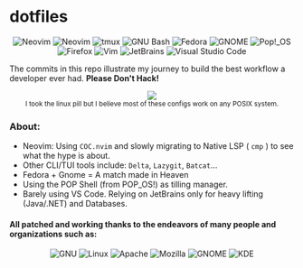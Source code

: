 # dotfiles
 
 <div align="center" >

![Neovim](https://img.shields.io/static/v1?style=flat-square&message=Neovim&color=1273b1&logo=Neovim&logoColor=FFFFFF&label=)
![Neovim](https://img.shields.io/static/v1?style=flat-square&message=Kitty&color=black&logo=GNOME%20Terminal&logoColor=FFFFFF&label=)
![tmux](https://img.shields.io/static/v1?style=flat-square&message=tmux&color=1BB91F&logo=tmux&logoColor=FFFFFF&label=)
![GNU Bash](https://img.shields.io/static/v1?style=flat-square&message=ZSH&color=f14024&logo=GNU+Bash&logoColor=FFFFFF&label=)
![Fedora](https://img.shields.io/static/v1?style=flat-square&message=Fedora&color=51A2DA&logo=Fedora&logoColor=FFFFFF&label=)
![GNOME](https://img.shields.io/static/v1?style=flat-square&message=GNOME&color=4A86CF&logo=GNOME&logoColor=FFFFFF&label=)
![Pop!_OS](https://img.shields.io/static/v1?style=flat-square&message=Shell&color=222222&logo=Pop%21_OS&logoColor=48B9C7&label=)
![Firefox](https://img.shields.io/static/v1?style=flat-square&message=Firefox&color=FF7139&logo=Firefox+Browser&logoColor=FFFFFF&label=)
![Vim](https://img.shields.io/static/v1?style=flat-square&message=Vim&color=019733&logo=Vim&logoColor=FFFFFF&label=)
![JetBrains](https://img.shields.io/static/v1?style=flat-square&message=JetBrains&color=000000&logo=JetBrains&logoColor=FFFFFF&label=)
![Visual Studio Code](https://img.shields.io/static/v1?style=flat-square&message=VS+Code&color=007ACC&logo=Visual+Studio+Code&logoColor=FFFFFF&label=)

</div>
 
The commits in this repo illustrate my journey to build the best workflow a developer ever had. __Please Don't Hack!__

<div align='center'>
<img src="https://user-images.githubusercontent.com/25284659/190037137-c25a6f85-19e5-4bad-b82a-d2ee6de42307.gif" />
</div>

<div align='center'>
 <sup> I took the linux pill but I believe most of these configs work on any POSIX system. </sup>
</div>

### About:
- Neovim: Using `COC.nvim` and slowly migrating to Native LSP ( `cmp` ) to see what the hype is about.
- Other CLI/TUI tools include: `Delta`, `Lazygit`, `Batcat`...
- Fedora + Gnome = A match made in Heaven
- Using the POP Shell (from POP_OS!) as tilling manager.
- Barely using VS Code. Relying on JetBrains only for heavy lifting (Java/.NET) and Databases.

#### All patched and working thanks to the endeavors of many people and organizations such as:

<div align="center" >

![GNU](https://img.shields.io/static/v1?style=for-the-badge&message=GNU&color=A42E2B&logo=GNU&logoColor=FFFFFF&label=)
![Linux](https://img.shields.io/static/v1?style=for-the-badge&message=Linux&color=222222&logo=Linux&logoColor=FCC624&label=)
![Apache](https://img.shields.io/static/v1?style=for-the-badge&message=Apache&color=D22128&logo=Apache&logoColor=FFFFFF&label=)
![Mozilla](https://img.shields.io/static/v1?style=for-the-badge&message=Mozilla&color=000000&logo=Mozilla&logoColor=FFFFFF&label=)
![GNOME](https://img.shields.io/static/v1?style=for-the-badge&message=GNOME&color=4A86CF&logo=GNOME&logoColor=FFFFFF&label=)
![KDE](https://img.shields.io/static/v1?style=for-the-badge&message=KDE&color=1D99F3&logo=KDE&logoColor=FFFFFF&label=)

</div>
